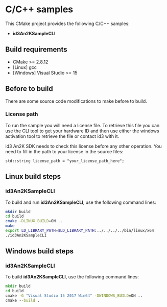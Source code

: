 # C/C++ samples

This CMake project provides the following C/C++ samples: 
* **id3An2KSampleCLI**

## Build requirements

* CMake >= 2.8.12
* [Linux] gcc
* [Windows] Visual Studio >= 15

## Before to build

There are some source code modifications to make before to build.

### License path

To run the sample you will need a license file. To retrieve this file you can use the CLI tool to get your hardware ID and then use either the windows activation tool to retrieve the file or contact id3 with it.

id3 An2K SDK needs to check this license before any other operation. You need to fill in the path to your license in the source files:

    std::string license_path = "your_license_path_here";

## Linux build steps

### id3An2KSampleCLI

To build and run **id3An2KSampleCLI**, use the following command lines:

```bash
mkdir build
cd build
cmake -DLINUX_BUILD=ON ..
make
export LD_LIBRARY_PATH=$LD_LIBRARY_PATH:../../../../bin/linux/x64
./id3An2KSampleCLI
```

## Windows build steps

### id3An2KSampleCLI

To build **id3An2KSampleCLI**, use the following command lines:
```bat
mkdir build
cd build
cmake -G "Visual Studio 15 2017 Win64" -DWINDOWS_BUILD=ON ..
cmake --build .
```
